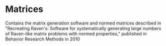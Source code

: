 # Matrices
Contains the matrix generation software and normed matrices described in "Recreating Raven's: Software for systematically generating large numbers of Raven-like matrix problems with normed properties," published in Behavior Research Methods in 2010
